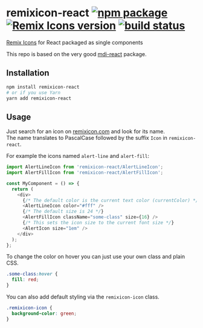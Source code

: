 # remixicon-react [![npm package](https://img.shields.io/npm/v/remixicon-react.svg?style=flat-square)](https://npmjs.org/package/remixicon-react) [![Remix Icons version](https://img.shields.io/badge/remixicon-v2.4.0-blue.svg?style=flat-square)](https://remixicon.com/) [![build status](https://img.shields.io/travis/bayesimpact/remixicon-react/master.svg?style=flat-square)](https://travis-ci.org/bayesimpact/remixicon-react)
[Remix Icons](https://remixicon.com/) for React packaged as single components

This repo is based on the very good [mdi-react](https://github.com/levrik/mdi-react) package.

## Installation

```bash
npm install remixicon-react
# or if you use Yarn
yarn add remixicon-react
```

## Usage

Just search for an icon on [remixicon.com](https://remixicon.com) and look for its name.  
The name translates to PascalCase followed by the suffix `Icon` in `remixicon-react`.  

For example the icons named `alert-line` and `alert-fill`:

```javascript
import AlertLineIcon from 'remixicon-react/AlertLineIcon';
import AlertFillIcon from 'remixicon-react/AlertFillIcon';

const MyComponent = () => {
  return (
    <div>
      {/* The default color is the current text color (currentColor) */}
      <AlertLineIcon color="#fff" />
      {/* The default size is 24 */}
      <AlertFillIcon className="some-class" size={16} />
      {/* This sets the icon size to the current font size */}
      <AlertIcon size="1em" />
    </div>
  );
};
```

To change the color on hover you can just use your own class and plain CSS.

```css
.some-class:hover {
  fill: red;
}
```

You can also add default styling via the `remixicon-icon` class.

```css
.remixicon-icon {
  background-color: green;
}
```
